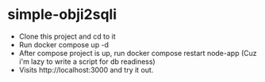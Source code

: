 # simple-obji2sqli

- Clone this project and cd to it
- Run docker compose up -d
- After compose project is up, run docker compose restart node-app (Cuz i'm lazy to write a script for db readiness)
- Visits http://localhost:3000 and try it out.
